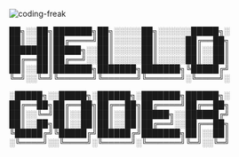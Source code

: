 ![coding-freak](https://user-images.githubusercontent.com/84167008/123937902-4763de00-d9b4-11eb-9258-e2f505222ecf.gif)


██╗░░██╗███████╗██╗░░░░░██╗░░░░░░█████╗░
██║░░██║██╔════╝██║░░░░░██║░░░░░██╔══██╗
███████║█████╗░░██║░░░░░██║░░░░░██║░░██║
██╔══██║██╔══╝░░██║░░░░░██║░░░░░██║░░██║
██║░░██║███████╗███████╗███████╗╚█████╔╝
╚═╝░░╚═╝╚══════╝╚══════╝╚══════╝░╚════╝░

░█████╗░░█████╗░██████╗░███████╗██████╗░
██╔══██╗██╔══██╗██╔══██╗██╔════╝██╔══██╗
██║░░╚═╝██║░░██║██║░░██║█████╗░░██████╔╝
██║░░██╗██║░░██║██║░░██║██╔══╝░░██╔══██╗
╚█████╔╝╚█████╔╝██████╔╝███████╗██║░░██║
░╚════╝░░╚════╝░╚═════╝░╚══════╝╚═╝░░╚═╝


